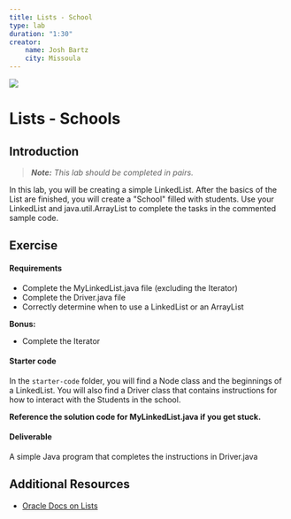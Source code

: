 ```yaml
---
title: Lists - School
type: lab
duration: "1:30"
creator:
    name: Josh Bartz
    city: Missoula
---
```


![](https://ga-dash.s3.amazonaws.com/production/assets/logo-9f88ae6c9c3871690e33280fcf557f33.png)

# Lists - Schools

## Introduction

> ***Note:*** _This lab should be completed in pairs._

In this lab, you will be creating a simple LinkedList. After the basics of the List are finished, you will create a "School" filled with students. Use your LinkedList and java.util.ArrayList to complete the tasks in the commented sample code.

## Exercise

#### Requirements

- Complete the MyLinkedList.java file (excluding the Iterator)
- Complete the Driver.java file
- Correctly determine when to use a LinkedList or an ArrayList

**Bonus:**

- Complete the Iterator


#### Starter code

In the `starter-code` folder, you will find a Node class and the beginnings of a LinkedList. You will also find a Driver class that contains instructions for how to interact with the Students in the school.

**Reference the solution code for MyLinkedList.java if you get stuck.**

#### Deliverable

A simple Java program that completes the instructions in Driver.java

## Additional Resources

- [Oracle Docs on Lists](https://docs.oracle.com/javase/8/docs/api/java/util/List.html)
